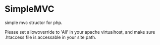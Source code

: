 SimpleMVC
=========

simple mvc structor for php.

Please set allowoverride to 'All' in your apache virtualhost, and make sure .htaccess file is accessable in your site path.

